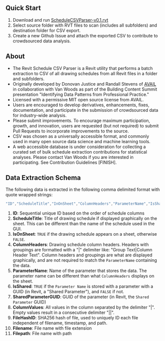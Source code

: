 ## Quick Start
1. Download and run [ScheduleCSVParser-v0.1.rvt](https://github.com/vdubya/Revit-Schedule-CSV-Parser/releases/download/v0.1/ScheduleCSVParser-v0.1.rvt)
1. Select source folder with RVT files to scan (includes all subfolders) and destination folder for CSV export.
1. Create a new Github Issue and attach the exported CSV to contribute to crowdsourced data analysis.

## About
* The Revit Schedule CSV Parser is a Revit utility that performs a batch extraction to CSV of all drawing schedules from all Revit files in a folder and subfolders. 
* Originally developed by Donovan Justice and Randall Stevens of [AVAIL](https://www.getavail.com/About) in collaboration with Van Woods as part of the Building Content Summit presentation "Identifying Data Patterns from Professional Practice." 
* Licensed with a permissive MIT open source license from AVAIL.
* Users are encouraged to develop derivatives, enhancements, fixes, documentation, and participate in the submission of crowdsourced data for industry-wide analysis. 
* Please submit improvements. To encourage maximum participation, growth, and innovation, users are requested (but not required) to submit Pull Requests to incorporate improvements to the source. 
* CSV was chosen as a universally accessible format, and commonly used in many open source data science and machine learning tools. 
* A web accessible database is under consideration for collecting a curated set of bulk schedule extraction contributions for statistical analyses. Please contact Van Woods if you are interested in participating. See Contribution Guidelines [FINISH]. 

## Data Extraction Schema
The following data is extracted in the following comma delimited format with quote wrapped strings: 
~~~~csharp
"ID","ScheduleTitle","InOnSheet","ColumnHeaders","ParameterName","IsShared","SharedParameterGUID","Column Values","FileHashID","Filename","Filepath"
~~~~

1. **ID**: Sequential unique ID based on the order of schedule columns 
1. **ScheduleTitle**: Title of drawing schedule if displayed graphically on the sheet. This can be different than the name of the schedule used in the GUI.
1. **IsOnSheet**: `TRUE` if the drawing schedule appears on a sheet, otherwise `FALSE`. 
1. **ColumnHeaders**: Drawing schedule column headers. Headers with groupings are formatted with a "|" delimiter like: "Group Text|Column Header Text". Column headers and groupings are what are displayed graphically, and are not required to match the `ParameterName` containing the data.
1. **ParameterName**: Name of the parameter that stores the data. The parameter name can be different than what `ColumnHeaders` displays on the sheet. 
1. **IsShared**: `TRUE` if the `Parameter Name` is stored with a parameter with a GUID (in Revit, a "Shared Parameter"), and `FALSE` if not. 
1. **SharedParameterGUID**: GUID of the parameter (in Revit, the `Shared Parameter` GUID)
1. **ColumnValues**: All values in the column separated by the delimiter "|". Empty values result in a consecutive delimiter "||".
1. **FileHashID**: SHA256 hash of file, used to uniquely ID each file independent of filename, timestamp, and path. 
1. **Filename**: File name with file extension
1. **Filepath**: File name with path
